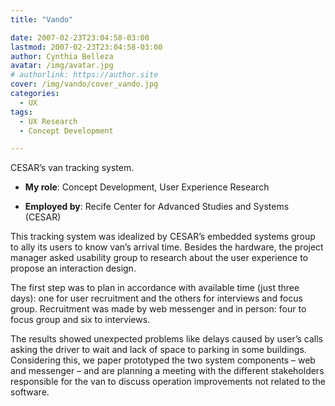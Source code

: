 ```yaml
---
title: "Vando"

date: 2007-02-23T23:04:58-03:00
lastmod: 2007-02-23T23:04:58-03:00
author: Cynthia Belleza
avatar: /img/avatar.jpg
# authorlink: https://author.site
cover: /img/vando/cover_vando.jpg
categories:
  - UX 
tags:
  - UX Research
  - Concept Development

---
```


CESAR’s van tracking system.

<!--more-->

* **My role**: Concept Development, User Experience Research

* **Employed by**: Recife Center for Advanced Studies and Systems (CESAR)

This tracking system was idealized by CESAR’s embedded systems group to ally its users to know van’s arrival time. Besides the hardware, the project manager asked usability group to research about the user experience to propose an interaction design.

The first step was to plan in accordance with available time (just three days): one for user recruitment and the others for interviews and focus group. Recruitment was made by web messenger and in person: four to focus group and six to interviews.

The results showed unexpected problems like delays caused by user’s calls asking the driver to wait and lack of space to parking in some buildings. Considering this, we paper prototyped the two system components – web and messenger – and are planning a meeting with the different stakeholders responsible for the van to discuss operation improvements not related to the software.



